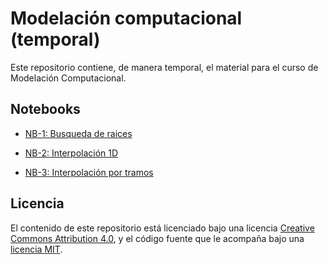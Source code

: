 # Modelación computacional (temporal)

Este repositorio contiene, de manera temporal, el material para el curso de Modelación Computacional.

## Notebooks

- [NB-1: Busqueda de raices](<https://bit.ly/33728fe>)

- [NB-2: Interpolación 1D](<https://bit.ly/2SYSPcq>)

- [NB-3: Interpolación por tramos](<https://bit.ly/2KoHMW4>)


## Licencia

El contenido de este repositorio está licenciado bajo una licencia
[Creative Commons Attribution 4.0](http://choosealicense.com/licenses/cc-by-4.0/),
y el código fuente que le acompaña bajo una
[licencia MIT](https://opensource.org/licenses/mit-license.php).
